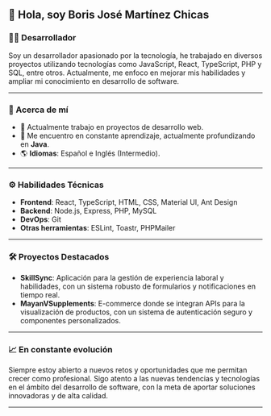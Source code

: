 ## 👋 Hola, soy Boris José Martínez Chicas

### 👨‍💻 Desarrollador

Soy un desarrollador apasionado por la tecnología, he trabajado en diversos proyectos utilizando tecnologías como JavaScript, React, TypeScript, PHP y SQL, entre otros. Actualmente, me enfoco en mejorar mis habilidades y ampliar mi conocimiento en desarrollo de software.

--- 

### 🚀 Acerca de mí

- 🔭 Actualmente trabajo en proyectos de desarrollo web.
- 🌱 Me encuentro en constante aprendizaje, actualmente profundizando en **Java**.
- 🌎 **Idiomas**: Español e Inglés (Intermedio).

---

### ⚙️ Habilidades Técnicas

- **Frontend**: React, TypeScript, HTML, CSS, Material UI, Ant Design
- **Backend**: Node.js, Express, PHP, MySQL
- **DevOps**: Git
- **Otras herramientas**: ESLint, Toastr, PHPMailer

---

### 🛠️ Proyectos Destacados

- **SkillSync**: Aplicación para la gestión de experiencia laboral y habilidades, con un sistema robusto de formularios y notificaciones en tiempo real.
- **MayanVSupplements**: E-commerce donde se integran APIs para la visualización de productos, con un sistema de autenticación seguro y componentes personalizados.

---

### 📈 En constante evolución

Siempre estoy abierto a nuevos retos y oportunidades que me permitan crecer como profesional. Sigo atento a las nuevas tendencias y tecnologías en el ámbito del desarrollo de software, con la meta de aportar soluciones innovadoras y de alta calidad.

---

